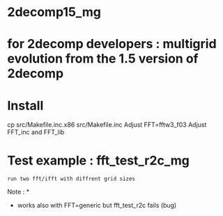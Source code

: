 # 2decomp15_mg

# for 2decomp developers : multigrid evolution from the 1.5 version of 2decomp

# Install
cp src/Makefile.inc.x86 src/Makefile.inc
Adjust FFT=fftw3_f03
Adjust FFT_inc and FFT_lib

# Test example : fft_test_r2c_mg
	run two fft/ifft with diffrent grid sizes

Note :
* 
* works also with FFT=generic but fft_test_r2c fails (bug) 
